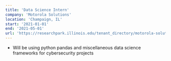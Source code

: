```yaml
---
title: 'Data Science Intern'
company: 'Motorola Solutions'
location: 'Champaign, IL'
start: '2021-01-01'
end: '2021-05-01'
url: 'https://researchpark.illinois.edu/tenant_directory/motorola-solutions/'
---
```


- Will be using python pandas and miscellaneous data science frameworks for cybersecurity projects